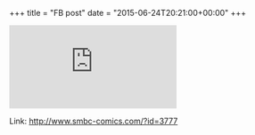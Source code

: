 +++
title = "FB post"
date = "2015-06-24T20:21:00+00:00"
+++



![Phote](https://external.xx.fbcdn.net/safe_image.php?w=130&h=130&url=http%3A%2F%2Fwww.smbc-comics.com%2Fcomics%2F1435158838-20150624.png&cfs=1&_nc_hash=AQA0FXDPHIu5ObnL)


Link: http://www.smbc-comics.com/?id=3777
